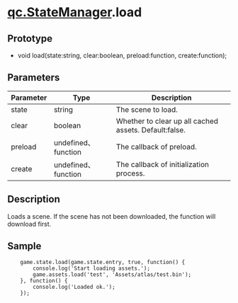 # [qc.StateManager](README.md).load

## Prototype
* void load(state:string, clear:boolean, preload:function, create:function);

## Parameters
| Parameter | Type | Description |
| ------------- | ------------- | -------------|
| state | string | The scene to load. |
| clear | boolean | Whether to clear up all cached assets. Default:false. |
| preload | undefined、function | The callback of preload. |
| create | undefined、function | The callback of initialization process. |

## Description
Loads a scene. If the scene has not been downloaded, the function will download first.

## Sample
````
	game.state.load(game.state.entry, true, function() {
        console.log('Start loading assets.');
        game.assets.load('test', 'Assets/atlas/test.bin');
    }, function() {
        console.log('Loaded ok.');
    });
````
